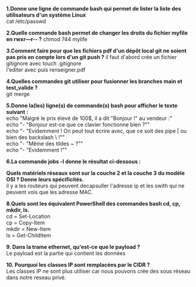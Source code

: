 **1.Donne une ligne de commande bash qui permet de lister la liste des utilisateurs d'un système Linux**   
cat /etc/passwd    


**2.Quelle commande bash permet de changer les droits du fichier myfile en rwxr—r-- ?**
chmod 744 mylife

**3.Comment faire pour que les fichiers pdf d'un dépôt local git ne soient pas pris en compte lors d'un git push ?**
il faut d'abord crée un fichier gitignore avec touch .gitignore  
l'editer avec puis renseigner.pdf  

**4.Quelles commandes git utiliser pour fusionner les branches main et test_valide ?**  
git merge

**5.Donne la(les) ligne(s) de commande(s) bash pour afficher le texte suivant :**  
echo "Malgré le prix élevé de 100$, il a dit "Bonjour !" au vendeur :"    
echo "- "Bonjour est-ce que ce clavier fonctionne bien ?""  
echo "- "Evidemment ! On peut tout écrire avec, que ce soit des pipe | ou bien des backslash \\ !""  
echo "- "Même des tildes ~ ?""  
echo "- "Evidemment !""    

**6.La commande jobs -l donne le résultat ci-dessous :**  


**Quels matériels réseaux sont sur la couche 2 et la couche 3 du modèle OSI ? Donne leurs spécificités.**  
il y a les routeurs qui peuvent decapsuller l'adresse ip et les swith qui ne peuvent vois que les adresse MAC.  


**8.Quels sont les équivalent PowerShell des commandes bash cd, cp, mkdir, ls.**  
cd = Set-Location  
cp = Copy-Item  
mkdir = New-Item  
ls = Get-ChildItem 

**9. Dans la trame ethernet, qu'est-ce que le payload ?**  
Le payload est la partie qui contient les données  

**10. Pourquoi les classes IP sont remplacées par le CIDR ?**  
Les classes IP ne sont plus utiliser car nous pouvons crée des sous réseau dans notre reseau privé.  





